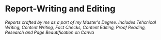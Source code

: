 # Report-Writing and Editing
###### Reports crafted by me as a part of my Master's Degree. Includes Tehcnical Writing, Content Writing, Fact Checks, Content Editing, Proof Reading, Research and Page Beautification on Canva
